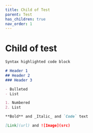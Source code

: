 ```yaml
---
title: Child of Test
parent: Test
has_children: true
nav_order: 1
---
```


# Child of test

```markdown
Syntax highlighted code block

# Header 1
## Header 2
### Header 3

- Bulleted
- List

1. Numbered
2. List

**Bold** and _Italic_ and `Code` text

[Link](url) and ![Image](src)
```